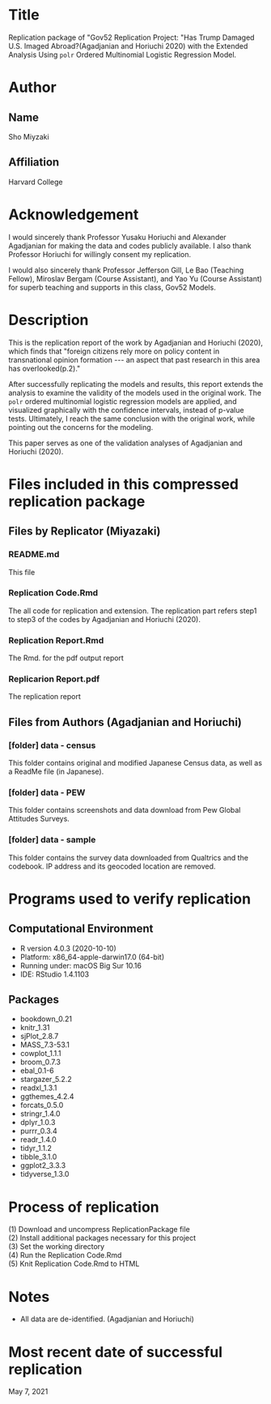 # Title
Replication package of "Gov52 Replication Project: "Has Trump Damaged U.S. Imaged Abroad?(Agadjanian and Horiuchi 2020) with the Extended Analysis Using `polr` Ordered Multinomial Logistic Regression Model.   

# Author  
## Name  
Sho Miyzaki
## Affiliation  
Harvard College  

# Acknowledgement 
I would sincerely thank Professor Yusaku Horiuchi and Alexander Agadjanian for making the data and codes publicly available. I also thank Professor Horiuchi for willingly consent my replication.

I would also sincerely thank Professor Jefferson Gill, Le Bao (Teaching Fellow), Miroslav Bergam (Course Assistant), and Yao Yu (Course Assistant) for superb teaching and supports in this class, Gov52 Models. 

# Description  
This is the replication report of the work by Agadjanian and Horiuchi (2020), which finds that "foreign citizens rely more on policy content in transnational opinion formation --- an aspect that past research in this area has overlooked(p.2)." 

After successfully replicating the models and results, this report extends the analysis to examine the validity of the models used in the original work. The `polr` ordered multinomial logistic regression models are applied, and visualized graphically with the confidence intervals, instead of p-value tests. Ultimately, I reach the same conclusion with the original work, while pointing out the concerns for the modeling. 
  
 This paper serves as one of the validation analyses of Agadjanian and Horiuchi (2020). 

# Files included in this compressed replication package  

## Files by Replicator (Miyazaki)  

### README.md  
This file  

### Replication Code.Rmd  
The all code for replication and extension.
The replication part refers step1 to step3 of the codes by Agadjanian and Horiuchi (2020). 

### Replication Report.Rmd  
The Rmd. for the pdf output report  

### Replicarion Report.pdf  
The replication report  

## Files from Authors (Agadjanian and Horiuchi)
### [folder] data - census   
This folder contains original and modified Japanese Census data, as well as a ReadMe file (in Japanese).

### [folder] data - PEW  
This folder contains screenshots and data download from Pew Global Attitudes Surveys.  

### [folder] data - sample  
This folder contains the survey data downloaded from Qualtrics and the codebook. IP address and its geocoded location are removed.

# Programs used to verify replication  

## Computational Environment  
- R version 4.0.3 (2020-10-10)
- Platform: x86_64-apple-darwin17.0 (64-bit)
- Running under: macOS Big Sur 10.16
- IDE: RStudio 1.4.1103  

## Packages  
- bookdown_0.21  
- knitr_1.31  
- sjPlot_2.8.7  
- MASS_7.3-53.1   
- cowplot_1.1.1   
- broom_0.7.3    
- ebal_0.1-6      
- stargazer_5.2.2  
- readxl_1.3.1    
- ggthemes_4.2.4  
- forcats_0.5.0   
- stringr_1.4.0   
- dplyr_1.0.3     
- purrr_0.3.4    
- readr_1.4.0     
- tidyr_1.1.2     
- tibble_3.1.0    
- ggplot2_3.3.3  
- tidyverse_1.3.0  

# Process of replication  

(1) Download and uncompress ReplicationPackage file  
(2) Install additional packages necessary for this project  
(3) Set the working directory  
(4) Run the Replication Code.Rmd  
(5) Knit Replication Code.Rmd to HTML  

# Notes  

- All data are de-identified. (Agadjanian and Horiuchi)  

# Most recent date of successful replication  
May 7, 2021  